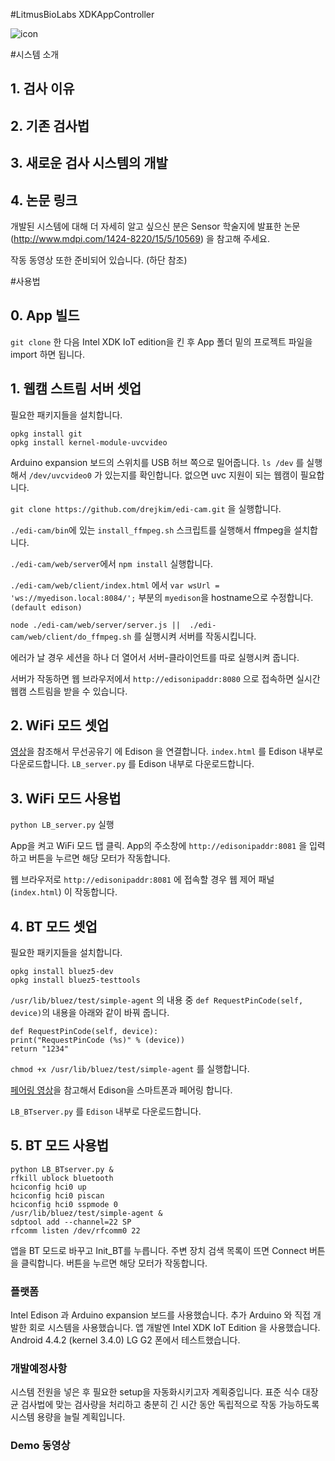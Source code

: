 #LitmusBioLabs XDKAppController

![icon](https://raw.githubusercontent.com/wjuni/W5-Intel-IoT/master/images/icon.png)

#시스템 소개

## 1. 검사 이유

## 2. 기존 검사법

## 3. 새로운 검사 시스템의 개발

## 4. 논문 링크
개발된 시스템에 대해 더 자세히 알고 싶으신 분은 Sensor 학술지에 발표한 논문(http://www.mdpi.com/1424-8220/15/5/10569) 을 참고해 주세요.

작동 동영상 또한 준비되어 있습니다. (하단 참조)


#사용법
## 0. App 빌드
`git clone` 한 다음 Intel XDK IoT edition을 킨 후 App 폴더 밑의 프로젝트 파일을 import 하면 됩니다.

## 1. 웹캠 스트림 서버 셋업

필요한 패키지들을 설치합니다.
```
opkg install git
opkg install kernel-module-uvcvideo
```

Arduino expansion 보드의 스위치를 USB 허브 쪽으로 밀어줍니다. 
`ls /dev` 를 실행해서 `/dev/uvcvideo0` 가 있는지를 확인합니다. 없으면 uvc 지원이 되는 웹캠이 필요합니다.

`git clone https://github.com/drejkim/edi-cam.git` 을 실행합니다.

`./edi-cam/bin`에 있는 `install_ffmpeg.sh` 스크립트를 실행해서 ffmpeg을 설치합니다.

`./edi-cam/web/server`에서 `npm install` 실행합니다.

`./edi-cam/web/client/index.html` 에서 `var wsUrl = 'ws://myedison.local:8084/';` 부분의 `myedison`을 
hostname으로 수정합니다. `(default edison)`

`node ./edi-cam/web/server/server.js ||  ./edi-cam/web/client/do_ffmpeg.sh` 를 실행시켜 서버를 작동시킵니다.

에러가 날 경우 세션을 하나 더 열어서 서버-클라이언트를 따로 실행시켜 줍니다.

서버가 작동하면 웹 브라우저에서 `http://edisonipaddr:8080` 으로 접속하면 실시간 웹캠 스트림을 받을 수 있습니다.


## 2. WiFi 모드 셋업

[영상](https://www.youtube.com/watch?v=6PUfcXDWjFY)을 참조해서 무선공유기 에 Edison 을 연결합니다.
`index.html` 를 Edison 내부로 다운로드합니다. 
`LB_server.py` 를 Edison 내부로 다운로드합니다. 

## 3. WiFi 모드 사용법

`python LB_server.py` 실행

App을 켜고 WiFi 모드 탭 클릭.
App의 주소창에 `http://edisonipaddr:8081` 을 입력하고 버튼을 누르면 해당 모터가 작동합니다.

웹 브라우저로 `http://edisonipaddr:8081` 에 접속할 경우 웹 제어 패널 (`index.html`) 이 작동합니다.

## 4. BT 모드 셋업

필요한 패키지들을 설치합니다.  
```
opkg install bluez5-dev
opkg install bluez5-testtools
``` 

`/usr/lib/bluez/test/simple-agent` 의 내용 중 `def RequestPinCode(self, device)`의 내용을 아래와 같이 바꿔 줍니다.

```
def RequestPinCode(self, device):
print("RequestPinCode (%s)" % (device))
return "1234"
```

`chmod +x /usr/lib/bluez/test/simple-agent` 를 실행합니다.

[페어링 영상](https://www.youtube.com/watch?v=yuTXnxI4UWc)을 참고해서 Edison을 스마트폰과 페어링 합니다.

`LB_BTserver.py` 를 `Edison` 내부로 다운로드합니다. 

## 5. BT 모드 사용법

```
python LB_BTserver.py &
rfkill ublock bluetooth
hciconfig hci0 up
hciconfig hci0 piscan
hciconfig hci0 sspmode 0
/usr/lib/bluez/test/simple-agent &
sdptool add --channel=22 SP
rfcomm listen /dev/rfcomm0 22
```

앱을 BT 모드로 바꾸고 Init_BT를 누릅니다. 
주변 장치 검색 목록이 뜨면 Connect 버튼을 클릭합니다.
버튼을 누르면 해당 모터가 작동합니다.

### 플랫폼

Intel Edison 과 Arduino expansion 보드를 사용했습니다.
추가 Arduino 와 직접 개발한 회로 시스템을 사용했습니다.
앱 개발엔 Intel XDK IoT Edition 을 사용했습니다.
Android 4.4.2 (kernel 3.4.0) LG G2 폰에서 테스트했습니다.

### 개발예정사항

시스템 전원을 넣은 후 필요한 setup을 자동화시키고자 계획중입니다.
표준 식수 대장균 검사법에 맞는 검사량을 처리하고 
충분히 긴 시간 동안 독립적으로 작동 가능하도록  시스템 용량을 늘릴 계획입니다.

### Demo 동영상

